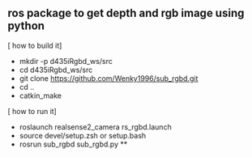 ##   ros package to get depth and rgb image using python 

[ how to build it] 

* mkdir -p d435iRgbd_ws/src
* cd d435iRgbd_ws/src
* git clone https://github.com/Wenky1996/sub_rgbd.git
*  cd  ..
*  catkin_make

[ how to run it]
*  roslaunch realsense2_camera rs_rgbd.launch
* source devel/setup.zsh or setup.bash
*  rosrun sub_rgbd sub_rgbd.py 
 **   
 
